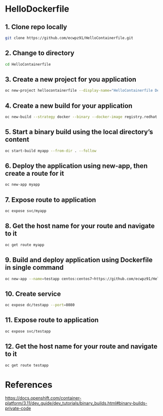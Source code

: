# HelloDockerfile


## 1. Clone repo locally

```sh
git clone https://github.com/ecwpz91/HelloContainerfile.git
```

## 2. Change to directory

```sh
cd HelloContainerfile
```

## 3. Create a new project for you application

```sh
oc new-project hellocontainerfile --display-name="HelloContainerfile Demo"
```

## 4. Create a new build for your application

```sh
oc new-build --strategy docker --binary --docker-image registry.redhat.io/ubi7/ubi:latest --name myapp
```

## 5. Start a binary build using the local directory’s content

```sh
oc start-build myapp --from-dir . --follow
```

## 6. Deploy the application using new-app, then create a route for it

```sh
oc new-app myapp
```

## 7. Expose route to application

```sh
oc expose svc/myapp
```

## 8. Get the host name for your route and navigate to it

```sh
oc get route myapp
```

## 9. Build and deploy application using Dockerfile in single command

```sh
oc new-app --name=testapp centos:centos7~https://github.com/ecwpz91/HelloContainerfile.git --strategy=docker
```

## 10. Create service

```sh
oc expose dc/testapp --port=8080
```

## 11. Expose route to application

```sh
oc expose svc/testapp
```

## 12. Get the host name for your route and navigate to it

```sh
oc get route testapp
```

# References

https://docs.openshift.com/container-platform/3.11/dev_guide/dev_tutorials/binary_builds.html#binary-builds-private-code
